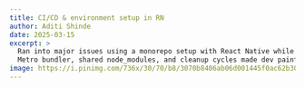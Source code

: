 ```yaml
---
title: CI/CD & environment setup in RN
author: Aditi Shinde
date: 2025-03-15
excerpt: >
  Ran into major issues using a monorepo setup with React Native while contributing to RealDevSquad.
  Metro bundler, shared node_modules, and cleanup cycles made dev painful — here’s everything I learned.
image: https://i.pinimg.com/736x/30/70/b8/3070b8406ab06d001445f0ac62b30c9e.jpg
---
```


